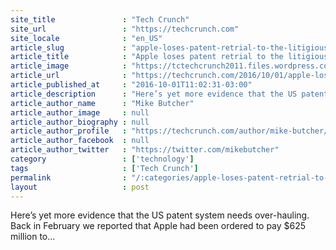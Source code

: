 ```yaml
---
site_title               : "Tech Crunch"
site_url                 : "https://techcrunch.com"
site_locale              : "en_US"
article_slug             : "apple-loses-patent-retrial-to-the-litigious-virnetx-ordered-to-pay-s302-4m"
article_title            : "Apple loses patent retrial to the litigious VirnetX, ordered to pay $302.4M"
article_image            : "https://tctechcrunch2011.files.wordpress.com/2016/06/screen-shot-2016-06-23-at-1-05-08-pm.png?w=709&h=400&crop=1"
article_url              : "https://techcrunch.com/2016/10/01/apple-loses-patent-retrial-to-the-litigious-virnetx-ordered-to-pay-302-4m/"
article_published_at     : "2016-10-01T11:02:31-03:00"
article_description      : "Here’s yet more evidence that the US patent system needs over-hauling. Back in February we reported that Apple had been ordered to pay $625 million to..."
article_author_name      : "Mike Butcher"
article_author_image     : null
article_author_biography : null
article_author_profile   : "https://techcrunch.com/author/mike-butcher/"
article_author_facebook  : null
article_author_twitter   : "https://twitter.com/mikebutcher"
category                 : ['technology']
tags                     : ['Tech Crunch']
permalink                : "/:categories/apple-loses-patent-retrial-to-the-litigious-virnetx-ordered-to-pay-s302-4m/"
layout                   : post
---
```


Here’s yet more evidence that the US patent system needs over-hauling. Back in February we reported that Apple had been ordered to pay $625 million to...
